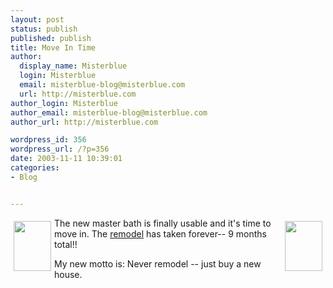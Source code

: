 ```yaml
---
layout: post
status: publish
published: publish
title: Move In Time
author:
  display_name: Misterblue
  login: Misterblue
  email: misterblue-blog@misterblue.com
  url: http://misterblue.com
author_login: Misterblue
author_email: misterblue-blog@misterblue.com
author_url: http://misterblue.com

wordpress_id: 356
wordpress_url: /?p=356
date: 2003-11-11 10:39:01
categories:
- Blog


---
```

<a href="http://pics.misterblue.com/onepic/200303-Remodel/After/w480/h640/IMG_3002.jpg"
      target="onepic">
    <img src="http://pics.misterblue.com/200303-Remodel/After/60/80/IMG_3002.jpg"
           style="float: left; margin: 5px"  height="80" width="60" alt=""/>
</a>
<a href="http://pics.misterblue.com/onepic/200303-Remodel/After/w480/h640/IMG_3000.jpg"
      target="onepic">
    <img src="http://pics.misterblue.com/200303-Remodel/After/60/80/IMG_3000.jpg"
           style="float: right; margin: 5px"  height="80" width="60" alt=""/>
</a>
<p>
The new master bath is finally usable and it's time to move in.  The
<a href="http://pics.misterblue.com/200303-Remodel/">remodel</a>
has taken forever-- 9 months total!!
</p>
<p>
My new motto is:
Never remodel -- just buy a new house.
</p>
